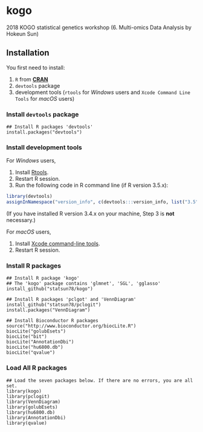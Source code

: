 # kogo
2018 KOGO statistical genetics workshop 
(6. Multi-omics Data Analysis by Hokeun Sun)

## Installation
You first need to install:

1. `R` from [__CRAN__](https://cran.r-project.org/)
2. `devtools` package
3. development tools (`rtools` for _Windows_ users and `Xcode Command Line Tools` for _macOS_ users)

### Install `devtools` package
```
## Install R packages 'devtools'
install.packages("devtools")
```

### Install development tools
For _Windows_ users, 

1. Install [Rtools](https://cran.r-project.org/bin/windows/Rtools/).
2. Restart R session.
3. Run the following code in R command line (if R version 3.5.x):
```r
library(devtools)
assignInNamespace("version_info", c(devtools:::version_info, list("3.5" = list(version_min = "3.3.0", version_max = "99.99.99", path = "bin"))), "devtools")
```
  (If you have installed R version 3.4.x on your machine, Step 3 is __not__ necessary.) 

For _macOS_ users, 

1. Install [Xcode command-line tools](https://developer.apple.com/download/more/).
2. Restart R session.

### Install R packages
```
## Install R package 'kogo'
## The 'kogo' package contains 'glmnet', 'SGL', 'gglasso'
install_github("statsun78/kogo")

## Install R packages 'pclgot' and 'VennDiagram'
install_github("statsun78/pclogit")
install.packages("VennDiagram")

## Install Bioconductor R packages
source("http://www.bioconductor.org/biocLite.R")
biocLite("golubEsets")
biocLite("bit")
biocLite("AnnotationDbi")
biocLite("hu6800.db")
biocLite("qvalue")
```

### Load All R packages
```
## Load the seven packages below. If there are no errors, you are all set.
library(kogo)
library(pclogit)
library(VennDiagram)
library(golubEsets)
library(hu6800.db)
library(AnnotationDbi)
library(qvalue)
```
